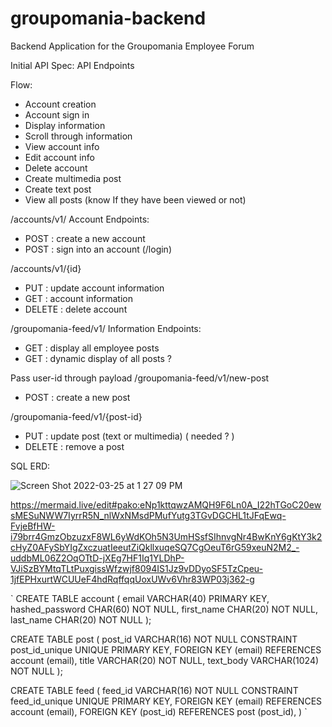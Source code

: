 # groupomania-backend
Backend Application for the Groupomania Employee Forum 

Initial API Spec: 
API Endpoints

Flow: 
- Account creation 
- Account sign in
- Display information
- Scroll through information
- View account info
- Edit account info
- Delete account
- Create multimedia post
- Create text post
- View all posts (know If they have been viewed or not)

/accounts/v1/
Account Endpoints:
- POST : create a new account
- POST : sign into an account (/login)

/accounts/v1/{id}
- PUT : update account information
- GET : account information
- DELETE  : delete account

/groupomania-feed/v1/
Information Endpoints:

- GET : display all employee posts
- GET : dynamic display of all posts  ? 

Pass user-id through payload
/groupomania-feed/v1/new-post
- POST : create a new post

/groupomania-feed/v1/{post-id}
- PUT :  update post (text or multimedia) ( needed ? )
- DELETE : remove a post 

SQL ERD:

![Screen Shot 2022-03-25 at 1 27 09 PM](https://user-images.githubusercontent.com/40476522/160180060-32b9cf73-283d-4700-b16d-e19fd712b64d.png)


https://mermaid.live/edit#pako:eNp1kttqwzAMQH9F6Ln0A_I22hTGoC20ewsMESuNWW7IyrrR5N_nlWxNMsdPMufYutg3TGvDGCHL1tJFqEwq-FvjeBfHW-i79brr4GmzObzuzxF8WL6yWdKOh5N3UmHSsfSIhnvgNr4BwKnY6gKtY3k2cHyZ0AFySbYIgZxczuatIeeutZiQkllxuqeSQ7CgOeuT6rG59xeuN2M2_-uddbML06Z2OqOTtD-jXEg7HF1Iq1YLDhP-VJiSzBYMtqTLtPuxgissWfzwjf8094IS1Jz9vDDyoSF5TzCpeu-1jfEPHxurtWCUUeF4hdRqffqqUoxUWv6Vhr83WP03j362-g

`
CREATE TABLE account (
    email VARCHAR(40) PRIMARY KEY,
    hashed_password CHAR(60) NOT NULL,
    first_name CHAR(20) NOT NULL,
    last_name CHAR(20) NOT NULL
);

CREATE TABLE post (
    post_id VARCHAR(16) NOT NULL CONSTRAINT post_id_unique UNIQUE PRIMARY KEY,
    FOREIGN KEY (email) REFERENCES account (email),
    title VARCHAR(20) NOT NULL,
    text_body VARCHAR(1024) NOT NULL
);

CREATE TABLE feed (
    feed_id  VARCHAR(16) NOT NULL CONSTRAINT feed_id_unique UNIQUE PRIMARY KEY,
    FOREIGN KEY (email) REFERENCES account (email),
    FOREIGN KEY (post_id) REFERENCES post (post_id),
)
`

